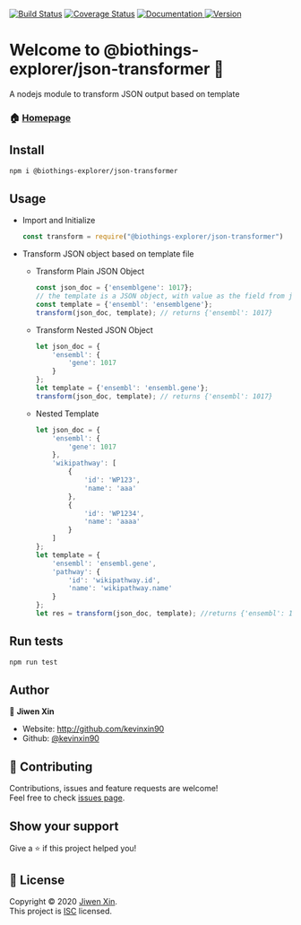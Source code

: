 [![Build Status](https://travis-ci.com/kevinxin90/json_transformer.js.svg?branch=master)](https://travis-ci.com/kevinxin90/json_transformer.js)
[![Coverage Status](https://coveralls.io/repos/github/kevinxin90/json_transformer.js/badge.svg?branch=master)](https://coveralls.io/github/kevinxin90/json_transformer.js?branch=master)
<a href="https://github.com/kevinxin90/smartapi-kg.js#readme" target="_blank">
    <img alt="Documentation" src="https://img.shields.io/badge/documentation-yes-brightgreen.svg" />
  </a>
<a href="https://www.npmjs.com/package/@biothings-explorer/json-transformer" target="_blank">
    <img alt="Version" src="https://img.shields.io/npm/v/@biothings-explorer/json-transformer.svg">
  </a>

# Welcome to @biothings-explorer/json-transformer 👋

A nodejs module to transform JSON output based on template

### 🏠 [Homepage](https://github.com/kevinxin90/json_transformer.js)

## Install

```sh
npm i @biothings-explorer/json-transformer
```

## Usage

- Import and Initialize

    ```javascript
    const transform = require("@biothings-explorer/json-transformer")
    ```

- Transform JSON object based on template file

  - Transform Plain JSON Object

    ```javascript
    const json_doc = {'ensemblgene': 1017};
    // the template is a JSON object, with value as the field from json_doc to be transformed and the key as the field to be transformed to
    const template = {'ensembl': 'ensemblgene'};
    transform(json_doc, template); // returns {'ensembl': 1017}
    ```

  - Transform Nested JSON Object

    ```javascript
    let json_doc = {
        'ensembl': {
            'gene': 1017
        }
    };
    let template = {'ensembl': 'ensembl.gene'};
    transform(json_doc, template); // returns {'ensembl': 1017}
    ```

  - Nested Template

    ```javascript
    let json_doc = {
        'ensembl': {
            'gene': 1017
        },
        'wikipathway': [
            {
                'id': 'WP123',
                'name': 'aaa'
            },
            {
                'id': 'WP1234',
                'name': 'aaaa'
            }
        ]
    };
    let template = {
        'ensembl': 'ensembl.gene',
        'pathway': {
            'id': 'wikipathway.id',
            'name': 'wikipathway.name'
        }
    };
    let res = transform(json_doc, template); //returns {'ensembl': 1017, 'pathway': [{'id': 'WP123', 'name': 'aaa'}, {'id': 'WP1234', 'name': 'aaaa'}]}
    ```

## Run tests

```sh
npm run test
```

## Author

👤 **Jiwen Xin**

* Website: http://github.com/kevinxin90
* Github: [@kevinxin90](https://github.com/kevinxin90)

## 🤝 Contributing

Contributions, issues and feature requests are welcome!<br />Feel free to check [issues page](https://github.com/kevinxin90/json_transformer.js/issues).

## Show your support

Give a ⭐️ if this project helped you!

## 📝 License

Copyright © 2020 [Jiwen Xin](https://github.com/kevinxin90).<br />
This project is [ISC](https://github.com/kevinxin90/json_transformer.js/blob/master/LICENSE) licensed.